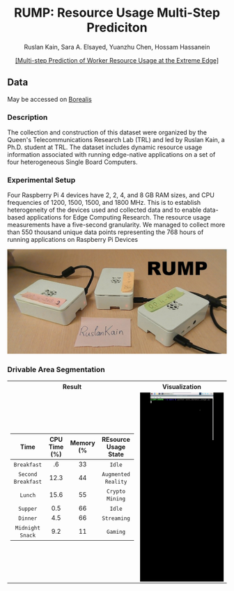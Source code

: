 <div align="center">
<h1> RUMP: Resource Usage Multi-Step Prediciton</h1>
<!-- <--!span><font size="5", > Multi-Step Prediciton of Worker Resource Usage at the Extreme Edge
</font></span> -->
  
  Ruslan Kain, Sara A. Elsayed, Yuanzhu Chen, Hossam Hassanein 
<!-- <a href="https://www.researchgate.net/publication/363157892_Multi-step_Prediction_of_Worker_Resource_Usage_at_the_Extreme_Edge">Ruslan Kain</a> -->
<div><a href="https://www.researchgate.net/publication/363157892_Multi-step_Prediction_of_Worker_Resource_Usage_at_the_Extreme_Edge">[Multi-step Prediction of Worker Resource Usage at the Extreme Edge]</a></div> 

</div>


## Data
May be accessed on [Borealis](https://borealisdata.ca/dataset.xhtml?persistentId=doi:10.5683/SP3/GOZAJE)
  

### Description

The collection and construction of this dataset were organized by the Queen's Telecommunications Research Lab (TRL) and led by Ruslan Kain, a Ph.D. student at TRL. The dataset includes dynamic resource usage information associated with running edge-native applications on a set of four heterogeneous Single Board Computers.
  
### Experimental Setup

Four Raspberry Pi 4 devices have 2, 2, 4, and 8 GB RAM sizes, and CPU frequencies of 1200, 1500, 1500, and 1800 MHz. This is to establish heterogeneity of the devices used and collected data and to enable data-based applications for Edge Computing Research. The resource usage measurements have a five-second granularity. We managed to collect more than 550 thousand unique data points representing the 768 hours of running applications on Raspberry Pi Devices

<td><img src=figures/RPis.jpg/></td>


### Drivable Area Segmentation
<table>

<tr><th>Result </th><th>Visualization</th></tr>
<tr><td>

|       Time      |       CPU Time (%)     |    Memory (%     |  REsource Usage State     |
|:----------------:|:-----------------:|:---------------:| :---------------:|
|    `Breakfast`    |        .6       |   33   |   `Idle` |
|     `Second Breakfast`    |        12.3       |   44    | `Augmented Reality` |
|     `Lunch`     |        15.6       |    55    | `Crypto Mining` |
|      `Supper`     |        0.5       |    66    |  `Idle` |
|     `Dinner` |        4.5       |     66    |   `Streaming` |
|     `Midnight Snack`    |     9.2    |    11     |   `Gaming` |

 
  
</td><td>

<!-- ### Visualization -->
<img src="figures/Game.gif" width="100%" align='right'/>
  <img src="figures/Mining.gif" width="100%" align='right'/>
  <img src="figures/Stream.gif" width="100%" align='right'/>
  <img src="figures/AR on RPi 400.gif" width="100%" align='right'/>
<!--   <img src="Mulstiple" width="50%" /> -->
  
  

